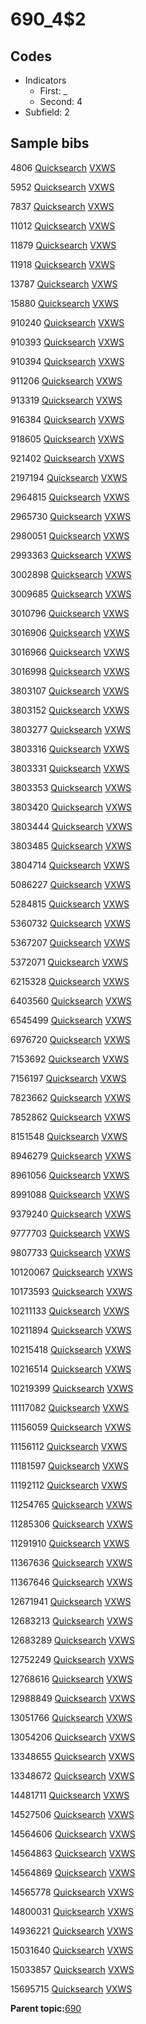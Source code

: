 # 690\_4$2

## Codes

-   Indicators
    -   First: \_
    -   Second: 4
-   Subfield: 2

## Sample bibs

4806 [Quicksearch](https://search.library.yale.edu/catalog/4806) [VXWS](http://prodorbis.library.yale.edu:7014/vxws/GetHoldingsService?bibId=4806)

5952 [Quicksearch](https://search.library.yale.edu/catalog/5952) [VXWS](http://prodorbis.library.yale.edu:7014/vxws/GetHoldingsService?bibId=5952)

7837 [Quicksearch](https://search.library.yale.edu/catalog/7837) [VXWS](http://prodorbis.library.yale.edu:7014/vxws/GetHoldingsService?bibId=7837)

11012 [Quicksearch](https://search.library.yale.edu/catalog/11012) [VXWS](http://prodorbis.library.yale.edu:7014/vxws/GetHoldingsService?bibId=11012)

11879 [Quicksearch](https://search.library.yale.edu/catalog/11879) [VXWS](http://prodorbis.library.yale.edu:7014/vxws/GetHoldingsService?bibId=11879)

11918 [Quicksearch](https://search.library.yale.edu/catalog/11918) [VXWS](http://prodorbis.library.yale.edu:7014/vxws/GetHoldingsService?bibId=11918)

13787 [Quicksearch](https://search.library.yale.edu/catalog/13787) [VXWS](http://prodorbis.library.yale.edu:7014/vxws/GetHoldingsService?bibId=13787)

15880 [Quicksearch](https://search.library.yale.edu/catalog/15880) [VXWS](http://prodorbis.library.yale.edu:7014/vxws/GetHoldingsService?bibId=15880)

910240 [Quicksearch](https://search.library.yale.edu/catalog/910240) [VXWS](http://prodorbis.library.yale.edu:7014/vxws/GetHoldingsService?bibId=910240)

910393 [Quicksearch](https://search.library.yale.edu/catalog/910393) [VXWS](http://prodorbis.library.yale.edu:7014/vxws/GetHoldingsService?bibId=910393)

910394 [Quicksearch](https://search.library.yale.edu/catalog/910394) [VXWS](http://prodorbis.library.yale.edu:7014/vxws/GetHoldingsService?bibId=910394)

911206 [Quicksearch](https://search.library.yale.edu/catalog/911206) [VXWS](http://prodorbis.library.yale.edu:7014/vxws/GetHoldingsService?bibId=911206)

913319 [Quicksearch](https://search.library.yale.edu/catalog/913319) [VXWS](http://prodorbis.library.yale.edu:7014/vxws/GetHoldingsService?bibId=913319)

916384 [Quicksearch](https://search.library.yale.edu/catalog/916384) [VXWS](http://prodorbis.library.yale.edu:7014/vxws/GetHoldingsService?bibId=916384)

918605 [Quicksearch](https://search.library.yale.edu/catalog/918605) [VXWS](http://prodorbis.library.yale.edu:7014/vxws/GetHoldingsService?bibId=918605)

921402 [Quicksearch](https://search.library.yale.edu/catalog/921402) [VXWS](http://prodorbis.library.yale.edu:7014/vxws/GetHoldingsService?bibId=921402)

2197194 [Quicksearch](https://search.library.yale.edu/catalog/2197194) [VXWS](http://prodorbis.library.yale.edu:7014/vxws/GetHoldingsService?bibId=2197194)

2964815 [Quicksearch](https://search.library.yale.edu/catalog/2964815) [VXWS](http://prodorbis.library.yale.edu:7014/vxws/GetHoldingsService?bibId=2964815)

2965730 [Quicksearch](https://search.library.yale.edu/catalog/2965730) [VXWS](http://prodorbis.library.yale.edu:7014/vxws/GetHoldingsService?bibId=2965730)

2980051 [Quicksearch](https://search.library.yale.edu/catalog/2980051) [VXWS](http://prodorbis.library.yale.edu:7014/vxws/GetHoldingsService?bibId=2980051)

2993363 [Quicksearch](https://search.library.yale.edu/catalog/2993363) [VXWS](http://prodorbis.library.yale.edu:7014/vxws/GetHoldingsService?bibId=2993363)

3002898 [Quicksearch](https://search.library.yale.edu/catalog/3002898) [VXWS](http://prodorbis.library.yale.edu:7014/vxws/GetHoldingsService?bibId=3002898)

3009685 [Quicksearch](https://search.library.yale.edu/catalog/3009685) [VXWS](http://prodorbis.library.yale.edu:7014/vxws/GetHoldingsService?bibId=3009685)

3010796 [Quicksearch](https://search.library.yale.edu/catalog/3010796) [VXWS](http://prodorbis.library.yale.edu:7014/vxws/GetHoldingsService?bibId=3010796)

3016906 [Quicksearch](https://search.library.yale.edu/catalog/3016906) [VXWS](http://prodorbis.library.yale.edu:7014/vxws/GetHoldingsService?bibId=3016906)

3016966 [Quicksearch](https://search.library.yale.edu/catalog/3016966) [VXWS](http://prodorbis.library.yale.edu:7014/vxws/GetHoldingsService?bibId=3016966)

3016998 [Quicksearch](https://search.library.yale.edu/catalog/3016998) [VXWS](http://prodorbis.library.yale.edu:7014/vxws/GetHoldingsService?bibId=3016998)

3803107 [Quicksearch](https://search.library.yale.edu/catalog/3803107) [VXWS](http://prodorbis.library.yale.edu:7014/vxws/GetHoldingsService?bibId=3803107)

3803152 [Quicksearch](https://search.library.yale.edu/catalog/3803152) [VXWS](http://prodorbis.library.yale.edu:7014/vxws/GetHoldingsService?bibId=3803152)

3803277 [Quicksearch](https://search.library.yale.edu/catalog/3803277) [VXWS](http://prodorbis.library.yale.edu:7014/vxws/GetHoldingsService?bibId=3803277)

3803316 [Quicksearch](https://search.library.yale.edu/catalog/3803316) [VXWS](http://prodorbis.library.yale.edu:7014/vxws/GetHoldingsService?bibId=3803316)

3803331 [Quicksearch](https://search.library.yale.edu/catalog/3803331) [VXWS](http://prodorbis.library.yale.edu:7014/vxws/GetHoldingsService?bibId=3803331)

3803353 [Quicksearch](https://search.library.yale.edu/catalog/3803353) [VXWS](http://prodorbis.library.yale.edu:7014/vxws/GetHoldingsService?bibId=3803353)

3803420 [Quicksearch](https://search.library.yale.edu/catalog/3803420) [VXWS](http://prodorbis.library.yale.edu:7014/vxws/GetHoldingsService?bibId=3803420)

3803444 [Quicksearch](https://search.library.yale.edu/catalog/3803444) [VXWS](http://prodorbis.library.yale.edu:7014/vxws/GetHoldingsService?bibId=3803444)

3803485 [Quicksearch](https://search.library.yale.edu/catalog/3803485) [VXWS](http://prodorbis.library.yale.edu:7014/vxws/GetHoldingsService?bibId=3803485)

3804714 [Quicksearch](https://search.library.yale.edu/catalog/3804714) [VXWS](http://prodorbis.library.yale.edu:7014/vxws/GetHoldingsService?bibId=3804714)

5086227 [Quicksearch](https://search.library.yale.edu/catalog/5086227) [VXWS](http://prodorbis.library.yale.edu:7014/vxws/GetHoldingsService?bibId=5086227)

5284815 [Quicksearch](https://search.library.yale.edu/catalog/5284815) [VXWS](http://prodorbis.library.yale.edu:7014/vxws/GetHoldingsService?bibId=5284815)

5360732 [Quicksearch](https://search.library.yale.edu/catalog/5360732) [VXWS](http://prodorbis.library.yale.edu:7014/vxws/GetHoldingsService?bibId=5360732)

5367207 [Quicksearch](https://search.library.yale.edu/catalog/5367207) [VXWS](http://prodorbis.library.yale.edu:7014/vxws/GetHoldingsService?bibId=5367207)

5372071 [Quicksearch](https://search.library.yale.edu/catalog/5372071) [VXWS](http://prodorbis.library.yale.edu:7014/vxws/GetHoldingsService?bibId=5372071)

6215328 [Quicksearch](https://search.library.yale.edu/catalog/6215328) [VXWS](http://prodorbis.library.yale.edu:7014/vxws/GetHoldingsService?bibId=6215328)

6403560 [Quicksearch](https://search.library.yale.edu/catalog/6403560) [VXWS](http://prodorbis.library.yale.edu:7014/vxws/GetHoldingsService?bibId=6403560)

6545499 [Quicksearch](https://search.library.yale.edu/catalog/6545499) [VXWS](http://prodorbis.library.yale.edu:7014/vxws/GetHoldingsService?bibId=6545499)

6976720 [Quicksearch](https://search.library.yale.edu/catalog/6976720) [VXWS](http://prodorbis.library.yale.edu:7014/vxws/GetHoldingsService?bibId=6976720)

7153692 [Quicksearch](https://search.library.yale.edu/catalog/7153692) [VXWS](http://prodorbis.library.yale.edu:7014/vxws/GetHoldingsService?bibId=7153692)

7156197 [Quicksearch](https://search.library.yale.edu/catalog/7156197) [VXWS](http://prodorbis.library.yale.edu:7014/vxws/GetHoldingsService?bibId=7156197)

7823662 [Quicksearch](https://search.library.yale.edu/catalog/7823662) [VXWS](http://prodorbis.library.yale.edu:7014/vxws/GetHoldingsService?bibId=7823662)

7852862 [Quicksearch](https://search.library.yale.edu/catalog/7852862) [VXWS](http://prodorbis.library.yale.edu:7014/vxws/GetHoldingsService?bibId=7852862)

8151548 [Quicksearch](https://search.library.yale.edu/catalog/8151548) [VXWS](http://prodorbis.library.yale.edu:7014/vxws/GetHoldingsService?bibId=8151548)

8946279 [Quicksearch](https://search.library.yale.edu/catalog/8946279) [VXWS](http://prodorbis.library.yale.edu:7014/vxws/GetHoldingsService?bibId=8946279)

8961056 [Quicksearch](https://search.library.yale.edu/catalog/8961056) [VXWS](http://prodorbis.library.yale.edu:7014/vxws/GetHoldingsService?bibId=8961056)

8991088 [Quicksearch](https://search.library.yale.edu/catalog/8991088) [VXWS](http://prodorbis.library.yale.edu:7014/vxws/GetHoldingsService?bibId=8991088)

9379240 [Quicksearch](https://search.library.yale.edu/catalog/9379240) [VXWS](http://prodorbis.library.yale.edu:7014/vxws/GetHoldingsService?bibId=9379240)

9777703 [Quicksearch](https://search.library.yale.edu/catalog/9777703) [VXWS](http://prodorbis.library.yale.edu:7014/vxws/GetHoldingsService?bibId=9777703)

9807733 [Quicksearch](https://search.library.yale.edu/catalog/9807733) [VXWS](http://prodorbis.library.yale.edu:7014/vxws/GetHoldingsService?bibId=9807733)

10120067 [Quicksearch](https://search.library.yale.edu/catalog/10120067) [VXWS](http://prodorbis.library.yale.edu:7014/vxws/GetHoldingsService?bibId=10120067)

10173593 [Quicksearch](https://search.library.yale.edu/catalog/10173593) [VXWS](http://prodorbis.library.yale.edu:7014/vxws/GetHoldingsService?bibId=10173593)

10211133 [Quicksearch](https://search.library.yale.edu/catalog/10211133) [VXWS](http://prodorbis.library.yale.edu:7014/vxws/GetHoldingsService?bibId=10211133)

10211894 [Quicksearch](https://search.library.yale.edu/catalog/10211894) [VXWS](http://prodorbis.library.yale.edu:7014/vxws/GetHoldingsService?bibId=10211894)

10215418 [Quicksearch](https://search.library.yale.edu/catalog/10215418) [VXWS](http://prodorbis.library.yale.edu:7014/vxws/GetHoldingsService?bibId=10215418)

10216514 [Quicksearch](https://search.library.yale.edu/catalog/10216514) [VXWS](http://prodorbis.library.yale.edu:7014/vxws/GetHoldingsService?bibId=10216514)

10219399 [Quicksearch](https://search.library.yale.edu/catalog/10219399) [VXWS](http://prodorbis.library.yale.edu:7014/vxws/GetHoldingsService?bibId=10219399)

11117082 [Quicksearch](https://search.library.yale.edu/catalog/11117082) [VXWS](http://prodorbis.library.yale.edu:7014/vxws/GetHoldingsService?bibId=11117082)

11156059 [Quicksearch](https://search.library.yale.edu/catalog/11156059) [VXWS](http://prodorbis.library.yale.edu:7014/vxws/GetHoldingsService?bibId=11156059)

11156112 [Quicksearch](https://search.library.yale.edu/catalog/11156112) [VXWS](http://prodorbis.library.yale.edu:7014/vxws/GetHoldingsService?bibId=11156112)

11181597 [Quicksearch](https://search.library.yale.edu/catalog/11181597) [VXWS](http://prodorbis.library.yale.edu:7014/vxws/GetHoldingsService?bibId=11181597)

11192112 [Quicksearch](https://search.library.yale.edu/catalog/11192112) [VXWS](http://prodorbis.library.yale.edu:7014/vxws/GetHoldingsService?bibId=11192112)

11254765 [Quicksearch](https://search.library.yale.edu/catalog/11254765) [VXWS](http://prodorbis.library.yale.edu:7014/vxws/GetHoldingsService?bibId=11254765)

11285306 [Quicksearch](https://search.library.yale.edu/catalog/11285306) [VXWS](http://prodorbis.library.yale.edu:7014/vxws/GetHoldingsService?bibId=11285306)

11291910 [Quicksearch](https://search.library.yale.edu/catalog/11291910) [VXWS](http://prodorbis.library.yale.edu:7014/vxws/GetHoldingsService?bibId=11291910)

11367636 [Quicksearch](https://search.library.yale.edu/catalog/11367636) [VXWS](http://prodorbis.library.yale.edu:7014/vxws/GetHoldingsService?bibId=11367636)

11367646 [Quicksearch](https://search.library.yale.edu/catalog/11367646) [VXWS](http://prodorbis.library.yale.edu:7014/vxws/GetHoldingsService?bibId=11367646)

12671941 [Quicksearch](https://search.library.yale.edu/catalog/12671941) [VXWS](http://prodorbis.library.yale.edu:7014/vxws/GetHoldingsService?bibId=12671941)

12683213 [Quicksearch](https://search.library.yale.edu/catalog/12683213) [VXWS](http://prodorbis.library.yale.edu:7014/vxws/GetHoldingsService?bibId=12683213)

12683289 [Quicksearch](https://search.library.yale.edu/catalog/12683289) [VXWS](http://prodorbis.library.yale.edu:7014/vxws/GetHoldingsService?bibId=12683289)

12752249 [Quicksearch](https://search.library.yale.edu/catalog/12752249) [VXWS](http://prodorbis.library.yale.edu:7014/vxws/GetHoldingsService?bibId=12752249)

12768616 [Quicksearch](https://search.library.yale.edu/catalog/12768616) [VXWS](http://prodorbis.library.yale.edu:7014/vxws/GetHoldingsService?bibId=12768616)

12988849 [Quicksearch](https://search.library.yale.edu/catalog/12988849) [VXWS](http://prodorbis.library.yale.edu:7014/vxws/GetHoldingsService?bibId=12988849)

13051766 [Quicksearch](https://search.library.yale.edu/catalog/13051766) [VXWS](http://prodorbis.library.yale.edu:7014/vxws/GetHoldingsService?bibId=13051766)

13054206 [Quicksearch](https://search.library.yale.edu/catalog/13054206) [VXWS](http://prodorbis.library.yale.edu:7014/vxws/GetHoldingsService?bibId=13054206)

13348655 [Quicksearch](https://search.library.yale.edu/catalog/13348655) [VXWS](http://prodorbis.library.yale.edu:7014/vxws/GetHoldingsService?bibId=13348655)

13348672 [Quicksearch](https://search.library.yale.edu/catalog/13348672) [VXWS](http://prodorbis.library.yale.edu:7014/vxws/GetHoldingsService?bibId=13348672)

14481711 [Quicksearch](https://search.library.yale.edu/catalog/14481711) [VXWS](http://prodorbis.library.yale.edu:7014/vxws/GetHoldingsService?bibId=14481711)

14527506 [Quicksearch](https://search.library.yale.edu/catalog/14527506) [VXWS](http://prodorbis.library.yale.edu:7014/vxws/GetHoldingsService?bibId=14527506)

14564606 [Quicksearch](https://search.library.yale.edu/catalog/14564606) [VXWS](http://prodorbis.library.yale.edu:7014/vxws/GetHoldingsService?bibId=14564606)

14564863 [Quicksearch](https://search.library.yale.edu/catalog/14564863) [VXWS](http://prodorbis.library.yale.edu:7014/vxws/GetHoldingsService?bibId=14564863)

14564869 [Quicksearch](https://search.library.yale.edu/catalog/14564869) [VXWS](http://prodorbis.library.yale.edu:7014/vxws/GetHoldingsService?bibId=14564869)

14565778 [Quicksearch](https://search.library.yale.edu/catalog/14565778) [VXWS](http://prodorbis.library.yale.edu:7014/vxws/GetHoldingsService?bibId=14565778)

14800031 [Quicksearch](https://search.library.yale.edu/catalog/14800031) [VXWS](http://prodorbis.library.yale.edu:7014/vxws/GetHoldingsService?bibId=14800031)

14936221 [Quicksearch](https://search.library.yale.edu/catalog/14936221) [VXWS](http://prodorbis.library.yale.edu:7014/vxws/GetHoldingsService?bibId=14936221)

15031640 [Quicksearch](https://search.library.yale.edu/catalog/15031640) [VXWS](http://prodorbis.library.yale.edu:7014/vxws/GetHoldingsService?bibId=15031640)

15033857 [Quicksearch](https://search.library.yale.edu/catalog/15033857) [VXWS](http://prodorbis.library.yale.edu:7014/vxws/GetHoldingsService?bibId=15033857)

15695715 [Quicksearch](https://search.library.yale.edu/catalog/15695715) [VXWS](http://prodorbis.library.yale.edu:7014/vxws/GetHoldingsService?bibId=15695715)

**Parent topic:**[690](../../tags/690/690.md)

